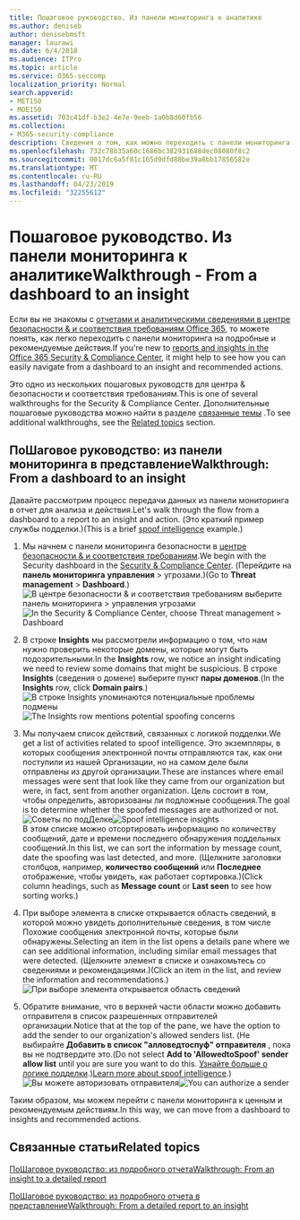 ```yaml
---
title: Пошаговое руководство. Из панели мониторинга к аналитике
ms.author: deniseb
author: denisebmsft
manager: laurawi
ms.date: 6/4/2018
ms.audience: ITPro
ms.topic: article
ms.service: O365-seccomp
localization_priority: Normal
search.appverid:
- MET150
- MOE150
ms.assetid: 703c41df-b3e2-4e7e-9eeb-1a0b8d60fb56
ms.collection:
- M365-security-compliance
description: Сведения о том, как можно переходить с панели мониторинга в представление о рекомендуемых действиях &amp; в центре безопасности и соответствия требованиям.
ms.openlocfilehash: 732c78b35a60c1686bc382931688dec08080f8c2
ms.sourcegitcommit: 0017dc6a5f81c165d9dfd88be39a6bb17856582e
ms.translationtype: MT
ms.contentlocale: ru-RU
ms.lasthandoff: 04/23/2019
ms.locfileid: "32255612"
---
```

# <a name="walkthrough---from-a-dashboard-to-an-insight"></a><span data-ttu-id="74230-103">Пошаговое руководство. Из панели мониторинга к аналитике</span><span class="sxs-lookup"><span data-stu-id="74230-103">Walkthrough - From a dashboard to an insight</span></span>

<span data-ttu-id="74230-104">Если вы не знакомы с [отчетами и аналитическими сведениями в центре безопасности &amp; и соответствия требованиям Office 365](reports-and-insights-in-security-and-compliance.md), то можете понять, как легко переходить с панели мониторинга на подробные и рекомендуемые действия.</span><span class="sxs-lookup"><span data-stu-id="74230-104">If you're new to [reports and insights in the Office 365 Security &amp; Compliance Center](reports-and-insights-in-security-and-compliance.md), it might help to see how you can easily navigate from a dashboard to an insight and recommended actions.</span></span> 
  
<span data-ttu-id="74230-105">Это одно из нескольких пошаговых руководств для центра &amp; безопасности и соответствия требованиям.</span><span class="sxs-lookup"><span data-stu-id="74230-105">This is one of several walkthroughs for the Security &amp; Compliance Center.</span></span> <span data-ttu-id="74230-106">Дополнительные пошаговые руководства можно найти в разделе [связанные темы](#related-topics) .</span><span class="sxs-lookup"><span data-stu-id="74230-106">To see additional walkthroughs, see the [Related topics](#related-topics) section.</span></span> 
  
## <a name="walkthrough-from-a-dashboard-to-an-insight"></a><span data-ttu-id="74230-107">ПоШаговое руководство: из панели мониторинга в представление</span><span class="sxs-lookup"><span data-stu-id="74230-107">Walkthrough: From a dashboard to an insight</span></span>

<span data-ttu-id="74230-108">Давайте рассмотрим процесс передачи данных из панели мониторинга в отчет для анализа и действия.</span><span class="sxs-lookup"><span data-stu-id="74230-108">Let's walk through the flow from a dashboard to a report to an insight and action.</span></span> <span data-ttu-id="74230-109">(Это краткий пример [](learn-about-spoof-intelligence.md) службы подделки.)</span><span class="sxs-lookup"><span data-stu-id="74230-109">(This is a brief [spoof intelligence](learn-about-spoof-intelligence.md) example.)</span></span> 
  
1. <span data-ttu-id="74230-110">Мы начнем с панели мониторинга безопасности в [центре безопасности &amp; и соответствия требованиям](https://protection.office.com).</span><span class="sxs-lookup"><span data-stu-id="74230-110">We begin with the Security dashboard in the [Security &amp; Compliance Center](https://protection.office.com).</span></span> <span data-ttu-id="74230-111">(Перейдите на **панель мониторинга** **управления** \> угрозами.)</span><span class="sxs-lookup"><span data-stu-id="74230-111">(Go to **Threat management** \> **Dashboard**.)</span></span><br><span data-ttu-id="74230-112">![В центре безопасности &amp; и соответствия требованиям выберите панель мониторинга \> управления угрозами](media/05a38660-eb13-4960-a266-11809c453d95.png)</span><span class="sxs-lookup"><span data-stu-id="74230-112">![In the Security &amp; Compliance Center, choose Threat management \> Dashboard](media/05a38660-eb13-4960-a266-11809c453d95.png)</span></span><br>
  
2. <span data-ttu-id="74230-113">В строке **Insights** мы рассмотрели информацию о том, что нам нужно проверить некоторые домены, которые могут быть подозрительными.</span><span class="sxs-lookup"><span data-stu-id="74230-113">In the **Insights** row, we notice an insight indicating we need to review some domains that might be suspicious.</span></span> <span data-ttu-id="74230-114">В строке **Insights** (сведения о домене) выберите пункт **пары доменов**.</span><span class="sxs-lookup"><span data-stu-id="74230-114">(In the **Insights** row, click **Domain pairs**.)</span></span><br><span data-ttu-id="74230-115">![В строке Insights упоминаются потенциальные проблемы подмены](media/dd1d0cb3-3201-45d7-b41d-18a0944fe85d.png)</span><span class="sxs-lookup"><span data-stu-id="74230-115">![The Insights row mentions potential spoofing concerns](media/dd1d0cb3-3201-45d7-b41d-18a0944fe85d.png)</span></span><br>
  
3. <span data-ttu-id="74230-116">Мы получаем список действий, связанных с логикой подделки.</span><span class="sxs-lookup"><span data-stu-id="74230-116">We get a list of activities related to spoof intelligence.</span></span> <span data-ttu-id="74230-117">Это экземпляры, в которых сообщения электронной почты отправляются так, как они поступили из нашей Организации, но на самом деле были отправлены из другой организации.</span><span class="sxs-lookup"><span data-stu-id="74230-117">These are instances where email messages were sent that look like they came from our organization but were, in fact, sent from another organization.</span></span> <span data-ttu-id="74230-118">Цель состоит в том, чтобы определить, авторизованы ли подложные сообщения.</span><span class="sxs-lookup"><span data-stu-id="74230-118">The goal is to determine whether the spoofed messages are authorized or not.</span></span><br><span data-ttu-id="74230-119">![Советы по подДелке](media/a2e2b4fd-0c1e-499f-8401-cf3089da82fa.png)</span><span class="sxs-lookup"><span data-stu-id="74230-119">![Spoof intelligence insights](media/a2e2b4fd-0c1e-499f-8401-cf3089da82fa.png)</span></span><br><span data-ttu-id="74230-120">В этом списке можно отсортировать информацию по количеству сообщений, дате и времени последнего обнаружения поддельных сообщений.</span><span class="sxs-lookup"><span data-stu-id="74230-120">In this list, we can sort the information by message count, date the spoofing was last detected, and more.</span></span> <span data-ttu-id="74230-121">(Щелкните заголовки столбцов, например, **количество сообщений** или **Последнее** отображение, чтобы увидеть, как работает сортировка.)</span><span class="sxs-lookup"><span data-stu-id="74230-121">(Click column headings, such as **Message count** or **Last seen** to see how sorting works.)</span></span> 
    
4. <span data-ttu-id="74230-122">При выборе элемента в списке открывается область сведений, в которой можно увидеть дополнительные сведения, в том числе Похожие сообщения электронной почты, которые были обнаружены.</span><span class="sxs-lookup"><span data-stu-id="74230-122">Selecting an item in the list opens a details pane where we can see additional information, including similar email messages that were detected.</span></span> <span data-ttu-id="74230-123">(Щелкните элемент в списке и ознакомьтесь со сведениями и рекомендациями.)</span><span class="sxs-lookup"><span data-stu-id="74230-123">(Click an item in the list, and review the information and recommendations.)</span></span><br>![При выборе элемента открывается область сведений](media/7ad1faa5-6ca2-474e-a609-eb275e0a8e59.png)<br>
  
5. <span data-ttu-id="74230-125">Обратите внимание, что в верхней части области можно добавить отправителя в список разрешенных отправителей организации.</span><span class="sxs-lookup"><span data-stu-id="74230-125">Notice that at the top of the pane, we have the option to add the sender to our organization's allowed senders list.</span></span> <span data-ttu-id="74230-126">(Не выбирайте **Добавить в список "алловедтоспуф" отправителя** , пока вы не подтвердите это.</span><span class="sxs-lookup"><span data-stu-id="74230-126">(Do not select **Add to 'AllowedtoSpoof' sender allow list** until you are sure you want to do this.</span></span> <span data-ttu-id="74230-127">[Узнайте больше о логике подделки](learn-about-spoof-intelligence.md).)</span><span class="sxs-lookup"><span data-stu-id="74230-127">[Learn more about spoof intelligence](learn-about-spoof-intelligence.md).)</span></span><br><span data-ttu-id="74230-128">![Вы можете авторизовать отправителя](media/caf0c20a-6047-486d-8060-5a229a3de49f.png)</span><span class="sxs-lookup"><span data-stu-id="74230-128">![You can authorize a sender](media/caf0c20a-6047-486d-8060-5a229a3de49f.png)</span></span>
  
<span data-ttu-id="74230-129">Таким образом, мы можем перейти с панели мониторинга к ценным и рекомендуемым действиям.</span><span class="sxs-lookup"><span data-stu-id="74230-129">In this way, we can move from a dashboard to insights and recommended actions.</span></span>
  
## <a name="related-topics"></a><span data-ttu-id="74230-130">Связанные статьи</span><span class="sxs-lookup"><span data-stu-id="74230-130">Related topics</span></span>

[<span data-ttu-id="74230-131">ПоШаговое руководство: из подробного отчета</span><span class="sxs-lookup"><span data-stu-id="74230-131">Walkthrough: From an insight to a detailed report</span></span>](from-an-insight-to-a-detailed-report.md)
  
[<span data-ttu-id="74230-132">ПоШаговое руководство: из подробного отчета в представление</span><span class="sxs-lookup"><span data-stu-id="74230-132">Walkthrough: From a detailed report to an insight</span></span>](from-a-detailed-report-to-an-insight.md)
  


